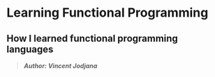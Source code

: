 # Learning Functional Programming
## How I learned functional programming languages
> __*Author: Vincent Jodjana*__
